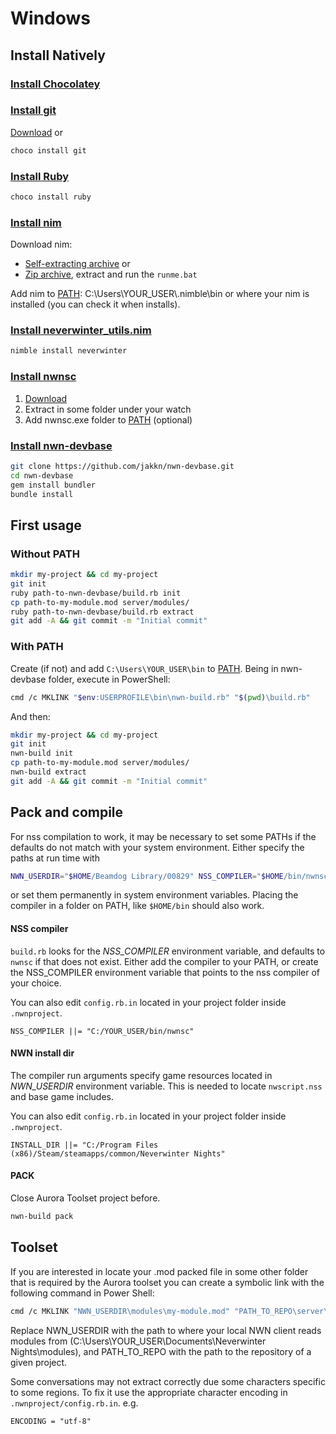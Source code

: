 # Windows

## Install Natively

### [Install Chocolatey](https://chocolatey.org/install#installing-chocolatey)

### [Install git](https://git-scm.com/)

[Download](https://git-scm.com/download/win)
or
```bash
choco install git
```

### [Install Ruby](https://rubyinstaller.org/downloads/)
```bash
choco install ruby
```

### [Install nim](https://github.com/dom96/choosenim)

Download nim:
- [Self-extracting archive](https://github.com/dom96/choosenim/releases/download/v0.3.2/choosenim-0.3.2_windows_i386.exe)
or 
- [Zip archive](https://github.com/dom96/choosenim/releases/download/v0.3.2/choosenim-0.3.2_windows_i386.zip), extract and run the ```runme.bat```

Add nim to [PATH](https://www.architectryan.com/2018/03/17/add-to-the-path-on-windows-10/):
C:\Users\YOUR_USER\\.nimble\bin
or 
where your nim is installed (you can check it when installs).

### [Install neverwinter_utils.nim](https://github.com/niv/neverwinter.nim)
```bash
nimble install neverwinter
```

### [Install nwnsc](https://neverwintervault.org/project/nwnee/other/tool/nwnsc-nwn-enhanced-edition-script-compiler)
1. [Download](https://neverwintervault.org/sites/all/modules/pubdlcnt/pubdlcnt.php?file=https://neverwintervault.org/sites/neverwintervault.org/files/project/29016/files/nwnsc-windows-1.0.0.zip&nid=29016)
2. Extract in some folder under your watch
3. Add nwnsc.exe folder to [PATH](https://www.architectryan.com/2018/03/17/add-to-the-path-on-windows-10/) (optional)

### [Install nwn-devbase](https://github.com/jakkn/nwn-devbase)
```bash
git clone https://github.com/jakkn/nwn-devbase.git
cd nwn-devbase
gem install bundler
bundle install
```

## First usage

### Without PATH
```bash
mkdir my-project && cd my-project
git init
ruby path-to-nwn-devbase/build.rb init
cp path-to-my-module.mod server/modules/
ruby path-to-nwn-devbase/build.rb extract
git add -A && git commit -m "Initial commit"
```

### With PATH
Create (if not) and add ```C:\Users\YOUR_USER\bin``` to [PATH](https://www.architectryan.com/2018/03/17/add-to-the-path-on-windows-10/).
Being in nwn-devbase folder, execute in PowerShell:
```bash
cmd /c MKLINK "$env:USERPROFILE\bin\nwn-build.rb" "$(pwd)\build.rb"
```
And then:
```bash
mkdir my-project && cd my-project
git init
nwn-build init
cp path-to-my-module.mod server/modules/
nwn-build extract
git add -A && git commit -m "Initial commit"
```

## Pack and compile
For nss compilation to work, it may be necessary to set some PATHs if the defaults do not match with your system environment. Either specify the paths at run time with

```bash
NWN_USERDIR="$HOME/Beamdog Library/00829" NSS_COMPILER="$HOME/bin/nwnsc" nwn-build compile
```
or set them permanently in system environment variables. Placing the compiler in a folder on PATH, like `$HOME/bin` should also work.

#### NSS compiler

`build.rb` looks for the _NSS_COMPILER_ environment variable, and defaults to `nwnsc` if that does not exist. Either add the compiler to your PATH, or create the NSS_COMPILER environment variable that points to the nss compiler of your choice.

You can also edit ```config.rb.in``` located in your project folder inside ```.nwnproject```.
```
NSS_COMPILER ||= "C:/YOUR_USER/bin/nwnsc"
```

#### NWN install dir

The compiler run arguments specify game resources located in _NWN_USERDIR_ environment variable. This is needed to locate `nwscript.nss` and base game includes.

You can also edit ```config.rb.in``` located in your project folder inside ```.nwnproject```.
```
INSTALL_DIR ||= "C:/Program Files (x86)/Steam/steamapps/common/Neverwinter Nights"
```

#### PACK
Close Aurora Toolset project before.
```bash
nwn-build pack
```

## Toolset
If you are interested in locate your .mod packed file in some other folder that is required by the Aurora toolset you can create a symbolic link with the following command in Power Shell:
```bash
cmd /c MKLINK "NWN_USERDIR\modules\my-module.mod" "PATH_TO_REPO\server\modules\my-module.mod"
```
Replace NWN_USERDIR with the path to where your local NWN client reads modules from (C:\Users\YOUR_USER\Documents\Neverwinter Nights\modules), and PATH_TO_REPO with the path to the repository of a given project.

Some conversations may not extract correctly due some characters specific to some regions. To fix it use the appropriate character encoding in ```.nwnproject/config.rb.in```.
e.g.
```
ENCODING = "utf-8"
```